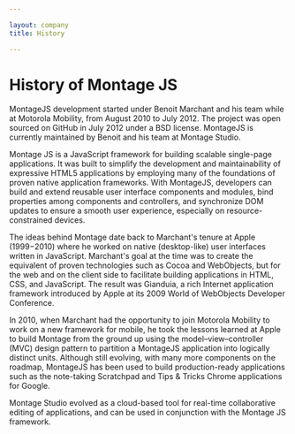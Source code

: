 ```yaml
---

layout: company
title: History

---
```



# History of Montage JS

MontageJS development started under Benoit Marchant and his team while at Motorola Mobility, from August 2010 to July 2012. The project was open sourced on GitHub in July 2012 under a BSD license. MontageJS is currently maintained by Benoit and his team at Montage Studio.  

Montage JS is a JavaScript framework for building scalable single-page applications. It was built to simplify the development and maintainability of expressive HTML5 applications by employing many of the foundations of proven native application frameworks. With MontageJS, developers can build and extend reusable user interface components and modules, bind properties among components and controllers, and synchronize DOM updates to ensure a smooth user experience, especially on resource-constrained devices.
 
The ideas behind Montage date back to Marchant's tenure at Apple (1999−2010) where he worked on native (desktop-like) user interfaces written in JavaScript. Marchant's goal at the time was to create the equivalent of proven technologies such as Cocoa and WebObjects, but for the web and on the client side to facilitate building applications in HTML, CSS, and JavaScript. The result was Gianduia, a rich Internet application framework introduced by Apple at its 2009 World of WebObjects Developer Conference.
 
In 2010, when Marchant had the opportunity to join Motorola Mobility to work on a new framework for mobile, he took the lessons learned at Apple to build Montage from the ground up using the model–view–controller (MVC) design pattern to partition a MontageJS application into logically distinct units. Although still evolving, with many more components on the roadmap, MontageJS has been used to build production-ready applications such as the note-taking Scratchpad and Tips & Tricks Chrome applications for Google.

Montage Studio evolved as a cloud-based tool for real-time collaborative editing of applications, and can be used in conjunction with the Montage JS framework.
